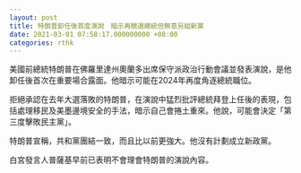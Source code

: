 ```yaml
---
layout: post
title: 特朗普卸任後首度演說　暗示再競選總統但無意另組新黨
date: 2021-03-01 07:58:17.000000000 +08:00
categories: rthk
---
```


美國前總統特朗普在佛羅里達州奧蘭多出席保守派政治行動會議並發表演說，是他卸任後首次在重要場合露面。他暗示可能在2024年再度角逐總統職位。

拒絕承認在去年大選落敗的特朗普，在演說中猛烈批評總統拜登上任後的表現，包括處理移民及美墨邊境安全的手法，暗示自己會捲土重來。他說，可能會決定「第三度擊敗民主黨」。

特朗普宣稱，共和黨團結一致，而且比以前更強大。他沒有計劃成立新政黨。

白宮發言人普薩基早前已表明不會理會特朗普的演說內容。
